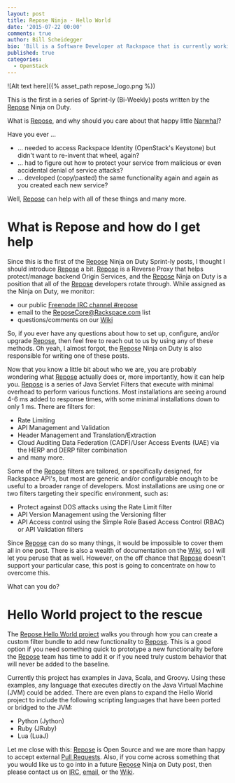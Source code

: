```yaml
---
layout: post
title: Repose Ninja - Hello World
date: '2015-07-22 00:00'
comments: true
author: Bill Scheidegger
bio: 'Bill is a Software Developer at Rackspace that is currently working on the open source Repose project and has almost two decades of professional experience in Software and Systems design. Prior to joining Rackspace and after eight years of active duty service in the USAF, he worked primarily on Iridium Based Friendly Force Tracking Solutions for the US Military.'
published: true
categories:
  - OpenStack
---
```


![Alt text here]({% asset_path repose_logo.png %})

This is the first in a series of Sprint-ly (Bi-Weekly) posts written by the [Repose][repose] Ninja on Duty.

What is [Repose][repose], and why should you care about that happy little [Narwhal][narwhal]?

Have you ever ...

* ... needed to access Rackspace Identity (OpenStack's Keystone) but didn't want to re-invent that wheel, again?
* ... had to figure out how to protect your service from malicious or even accidental denial of service attacks?  
* ... developed (copy/pasted) the same functionality again and again as you created each new service?

Well, [Repose][repose] can help with all of these things and many more.

<!-- more -->

# What is Repose and how do I get help
Since this is the first of the [Repose][repose] Ninja on Duty Sprint-ly posts, I thought I should introduce
[Repose][repose] a bit.
[Repose][repose] is a Reverse Proxy that helps protect/manage backend Origin Services,
and the [Repose][repose] Ninja on Duty is a position that all of the [Repose][repose] developers rotate through.
While assigned as the Ninja on Duty, we monitor:

* our public [Freenode IRC channel #repose][irc]
* email to the [ReposeCore@Rackspace.com][email] list
* questions/comments on our [Wiki][wiki]

So, if you ever have any questions about how to set up, configure, and/or upgrade [Repose][repose],
then feel free to reach out to us by using any of these methods.
Oh yeah, I almost forgot, the [Repose][repose] Ninja on Duty is also responsible for writing one of these posts.

Now that you know a little bit about who we are, you are probably wondering what [Repose][repose] actually does or, more
importantly, how it can help you.
[Repose][repose] is a series of Java Servlet Filters that execute with minimal overhead to perform various functions.
Most installations are seeing around 4-6 ms added to response times, with some minimal installations down to only 1 ms.
There are filters for:

* Rate Limiting
* API Management and Validation
* Header Management and Translation/Extraction
* Cloud Auditing Data Federation (CADF)/User Access Events (UAE) via the HERP and DERP filter combination
* and many more.

Some of the [Repose][repose] filters are tailored, or specifically designed, for Rackspace API's,
but most are generic and/or configurable enough to be useful to a broader range of developers.
Most installations are using one or two filters targeting their specific environment, such as:

* Protect against DOS attacks using the Rate Limit filter
* API Version Management using the Versioning filter
* API Access control using the Simple Role Based Access Control (RBAC) or API Validation filters

Since [Repose][repose] can do so many things, it would be impossible to cover them all in one post.
There is also a wealth of documentation on the [Wiki][wiki], so I will let you peruse that as well.
However, on the off chance that [Repose][repose] doesn't support your particular case,
this post is going to concentrate on how to overcome this.

What can you do?

# Hello World project to the rescue
The [Repose Hello World project](https://github.com/rackerlabs/repose-hello-world) walks you through how you can create a
custom filter bundle to add new functionality to [Repose][repose].
This is a good option if you need something quick to prototype a new functionality before the [Repose][repose] team has
time to add it or if you need truly custom behavior that will never be added to the baseline.

Currently this project has examples in Java, Scala, and Groovy.
Using these examples, any language that executes directly on the Java Virtual Machine (JVM) could be added.
There are even plans to expand the Hello World project to include the following scripting languages that have been
ported or bridged to the JVM:

* Python (Jython)
* Ruby (JRuby)
* Lua (LuaJ)

Let me close with this: [Repose][repose] is Open Source and we are more than happy to accept external [Pull Requests][github].
Also, if you come across something that you would like us to go into in a future [Repose][repose] Ninja on Duty post,
then please contact us on [IRC][irc], [email][email], or the [Wiki][wiki].

[repose]: http://www.OpenRepose.org/
[wiki]: http://wiki.OpenRepose.org/
[github]: https://github.com/rackerlabs/repose
[email]: mailto:ReposeCore@Rackspace.com
[irc]: irc://irc.freenode.net:6667/repose
[narwhal]: https://www.worldwildlife.org/stories/unicorn-of-the-sea-narwhal-facts
